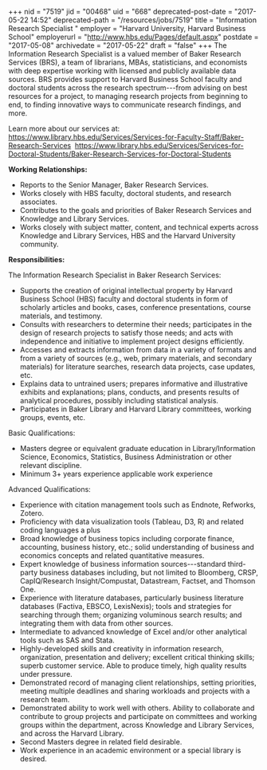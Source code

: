 +++
nid = "7519"
jid = "00468"
uid = "668"
deprecated-post-date = "2017-05-22 14:52"
deprecated-path = "/resources/jobs/7519"
title = "Information Research Specialist "
employer = "Harvard University, Harvard Business School"
employerurl = "http://www.hbs.edu/Pages/default.aspx"
postdate = "2017-05-08"
archivedate = "2017-05-22"
draft = "false"
+++
The Information Research Specialist is a valued member of Baker Research
Services (BRS), a team of librarians, MBAs, statisticians, and
economists with deep expertise working with licensed and publicly
available data sources. BRS provides support to Harvard Business School
faculty and doctoral students across the research spectrum---from
advising on best resources for a project, to managing research projects
from beginning to end, to finding innovative ways to communicate
research findings, and more.

Learn more about our services at: 
<https://www.library.hbs.edu/Services/Services-for-Faculty-Staff/Baker-Research-Services> 
<https://www.library.hbs.edu/Services/Services-for-Doctoral-Students/Baker-Research-Services-for-Doctoral-Students> 


**Working Relationships:** 

-   Reports to the Senior Manager, Baker Research Services.
-   Works closely with HBS faculty, doctoral students, and research
    associates.
-   Contributes to the goals and priorities of Baker Research Services
    and Knowledge and Library Services. 
-   Works closely with subject matter, content, and technical experts
    across Knowledge and Library Services, HBS and the Harvard
    University community.

**Responsibilities:**

The Information Research Specialist in Baker Research Services:

-   Supports the creation of original intellectual property by Harvard
    Business School (HBS) faculty and doctoral students in form of
    scholarly articles and books, cases, conference presentations,
    course materials, and testimony.
-   Consults with researchers to determine their needs; participates in
    the design of research projects to satisfy those needs; and acts
    with independence and initiative to implement project designs
    efficiently.
-   Accesses and extracts information from data in a variety of formats
    and from a variety of sources (e.g., web, primary materials, and
    secondary materials) for literature searches, research data
    projects, case updates, etc. 
-   Explains data to untrained users; prepares informative and
    illustrative exhibits and explanations; plans, conducts, and
    presents results of analytical procedures, possibly including
    statistical analysis.
-   Participates in Baker Library and Harvard Library committees,
    working groups, events, etc.
  
Basic Qualifications:

-   Masters degree or equivalent graduate education in
    Library/Information Science, Economics, Statistics, Business
    Administration or other relevant discipline.  
-   Minimum 3+ years experience applicable work experience

Advanced Qualifications:

-   Experience with citation management tools such as Endnote, Refworks,
    Zotero.
-   ​Proficiency with data visualization tools (Tableau, D3, R) and
    related coding languages a plus
-   Broad knowledge of business topics including corporate finance,
    accounting, business history, etc.; solid understanding of business
    and economics concepts and related quantitative measures. 
-   Expert knowledge of business information sources---standard
    third-party business databases including, but not limited to
    Bloomberg, CRSP, CapIQ/Research Insight/Compustat, Datastream,
    Factset, and Thomson One.
-   Experience with literature databases, particularly business
    literature databases (Factiva, EBSCO, LexisNexis); tools and
    strategies for searching through them; organizing voluminous search
    results; and integrating them with data from other sources.
-   Intermediate to advanced knowledge of Excel and/or other analytical
    tools such as SAS and Stata.
-   Highly-developed skills and creativity in information research,
    organization, presentation and delivery; excellent critical thinking
    skills; superb customer service. Able to produce timely, high
    quality results under pressure. 
-   Demonstrated record of managing client relationships, setting
    priorities, meeting multiple deadlines and sharing workloads and
    projects with a research team.  
-   Demonstrated ability to work well with others. Ability to
    collaborate and contribute to group projects and participate on
    committees and working groups within the department, across
    Knowledge and Library Services, and across the Harvard Library.
-   Second Masters degree in related field desirable.
-   Work experience in an academic environment or a special library is
    desired.
